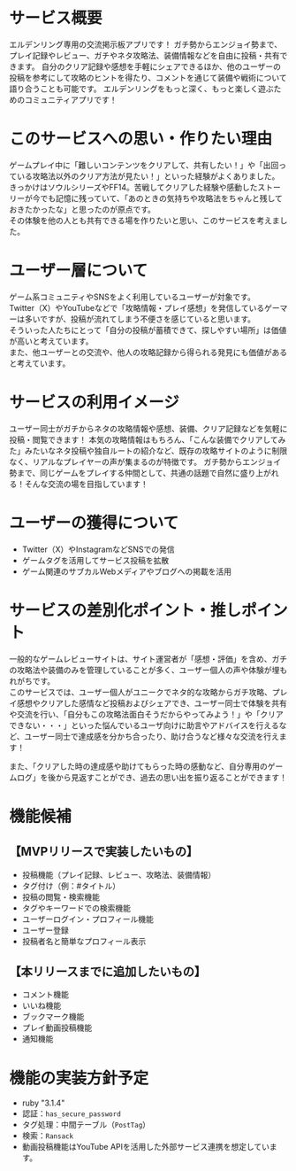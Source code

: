 # サービス概要  
エルデンリング専用の交流掲示板アプリです！
ガチ勢からエンジョイ勢まで、プレイ記録やレビュー、ガチやネタ攻略法、装備情報などを自由に投稿・共有できます。
自分のクリア記録や感想を手軽にシェアできるほか、他のユーザーの投稿を参考にして攻略のヒントを得たり、コメントを通じて装備や戦術について語り合うことも可能です。
エルデンリングをもっと深く、もっと楽しく遊ぶためのコミュニティアプリです！

# このサービスへの思い・作りたい理由  
ゲームプレイ中に「難しいコンテンツをクリアして、共有したい！」や「出回っている攻略法以外のクリア方法が見たい！」といった経験がよくありました。  
きっかけはソウルシリーズやFF14。苦戦してクリアした経験や感動したストーリーが今でも記憶に残っていて、「あのときの気持ちや攻略法をちゃんと残しておきたかったな」と思ったのが原点です。  
その体験を他の人とも共有できる場を作りたいと思い、このサービスを考えました。

# ユーザー層について  
ゲーム系コミュニティやSNSをよく利用しているユーザーが対象です。  
Twitter（X）やYouTubeなどで「攻略情報・プレイ感想」を発信しているゲーマーは多いですが、投稿が流れてしまう不便さを感じていると思います。  
そういった人たちにとって「自分の投稿が蓄積できて、探しやすい場所」は価値が高いと考えています。  
また、他ユーザーとの交流や、他人の攻略記録から得られる発見にも価値があると考えています。

# サービスの利用イメージ  
ユーザー同士がガチからネタの攻略情報や感想、装備、クリア記録などを気軽に投稿・閲覧できます！
本気の攻略情報はもちろん、「こんな装備でクリアしてみた」みたいなネタ投稿や独自ルートの紹介など、既存の攻略サイトのように制限なく、リアルなプレイヤーの声が集まるのが特徴です。
ガチ勢からエンジョイ勢まで、同じゲームをプレイする仲間として、共通の話題で自然に盛り上がれる！そんな交流の場を目指しています！

# ユーザーの獲得について  
- Twitter（X）やInstagramなどSNSでの発信
- ゲームタグを活用してサービス投稿を拡散
- ゲーム関連のサブカルWebメディアやブログへの掲載を活用

# サービスの差別化ポイント・推しポイント
一般的なゲームレビューサイトは、サイト運営者が「感想・評価」を含め、ガチの攻略法や装備のみを管理していることが多く、ユーザー個人の声や体験が埋もれがちです。  
このサービスでは、ユーザー個人がユニークでネタ的な攻略からガチ攻略、プレイ感想やクリアした感情など投稿およびシェアでき、ユーザー同士で体験を共有や交流を行い、「自分もこの攻略法面白そうだからやってみよう！」や「クリアできない・・・」といった悩んでいるユーザ向けに助言やアドバイスを行えるなど、ユーザー同士で達成感を分かち合ったり、助け合うなど様々な交流を行えます！

また、「クリアした時の達成感や助けてもらった時の感動など、自分専用のゲームログ」を後から見返すことができ、過去の思い出を振り返ることができます！

# 機能候補  

## 【MVPリリースで実装したいもの】  
- 投稿機能（プレイ記録、レビュー、攻略法、装備情報）  
- タグ付け（例：#タイトル）  
- 投稿の閲覧・検索機能  
- タグやキーワードでの検索機能  
- ユーザーログイン・プロフィール機能  
- ユーザー登録  
- 投稿者名と簡単なプロフィール表示  

## 【本リリースまでに追加したいもの】  
- コメント機能
- いいね機能
- ブックマーク機能
- プレイ動画投稿機能
- 通知機能

# 機能の実装方針予定
- ruby "3.1.4"
- 認証：`has_secure_password`  
- タグ処理：中間テーブル（`PostTag`）  
- 検索：`Ransack`
- 動画投稿機能はYouTube APIを活用した外部サービス連携を想定しています。
